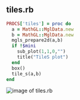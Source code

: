 
## tiles.rb

```ruby
PROCS['tiles'] = proc do
  a = MathGL::MglData.new
  b = MathGL::MglData.new
  mgls_prepare2d(a,b)
  if !$mini
    sub_plot(1,1,0,"")
    title("TileS plot")
  end
  box()
  tile_s(a,b)
end


```
![image of tiles.rb](https://raw.github.com/masa16/ruby-mathgl-sample/master/samples/tiles/tiles.png)
